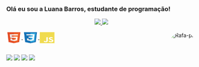 ### Olá eu sou a Luana Barros, estudante de programação!

<div align="center">
  <a href="https://github.com/luabarross">
  <img height="150em" src="https://github-readme-stats.vercel.app/api?username=luabarross&show_icons=true&theme=aura&include_all_commits=true&count_private=true"/>
  <img height="150em" src="https://github-readme-stats.vercel.app/api/top-langs/?username=luabarross&layout=compact&langs_count=7&theme=aura"/>
</div>
  <div style="display: inline_block"><br>
    <img align="center" alt="Rafa-HTML" height="30" width="40" src="https://raw.githubusercontent.com/devicons/devicon/master/icons/html5/html5-original.svg">
    <img align="center" alt="Rafa-CSS" height="30" width="40" src="https://raw.githubusercontent.com/devicons/devicon/master/icons/css3/css3-original.svg">
    <img align="center" alt="Rafa-Js" height="30" width="40" src="https://raw.githubusercontent.com/devicons/devicon/master/icons/javascript/javascript-plain.svg">
    <img align="right" alt="Rafa-pic" height="150" style="border-radius:50px;" src="https://64.media.tumblr.com/55a984c6c98c4bee518f8633de5844be/fb7480af3992a132-8c/s640x960/5bf3706ff73af041a8dcf49ba64fcdc0a1bf74b7.gifv">
</div>
  
  ##
  
  <div>
    <a href = "mailto:luanafb97@gmail.com"><img src="https://img.shields.io/badge/Gmail-D14836?style=for-the-badge&logo=gmail&logoColor=white" target="_blank"></a>
    <a href="https://www.linkedin.com/in/luana-f-barros/" target="_blank"><img src="https://img.shields.io/badge/-LinkedIn-%230077B5?style=for-the-badge&logo=linkedin&logoColor=white" target="_blank"></a>
    <a href="https://instagram.com/_lbarrosss/" target="_blank"><img src="https://img.shields.io/badge/Instagram-E4405F?style=for-the-badge&logo=instagram&logoColor=white" target="_blank"></a>
    <a href = "https://open.spotify.com/user/22zlww6suu2kvam6lq5cjlwnq?si=6e586adef7324bc1" target="_blank"><img src="https://img.shields.io/badge/Spotify-1ED760?&style=for-the-badge&logo=spotify&logoColor=white" target="_blank"></a>
  </div>
